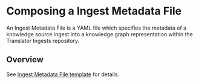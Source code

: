 # Composing a Ingest Metadata File

An Ingest Metadata File is a YAML file which specifies the metadata of a knowledge source ingest into a knowledge graph representation within the Translator Ingests repository.

## Overview

See [Ingest Metadata File template](ingest_metadata_template.yaml) for details.
